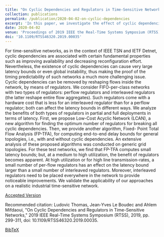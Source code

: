 ```yaml
---
title: "On Cyclic Dependencies and Regulators in Time-Sensitive Networks"
collection: publications
permalink: /publication/2020-04-02-on-cyclic-dependencies
excerpt: 'In this paper, we investigate the effect of cyclic dependencies on latency bounds in time-sensitive networks.' 
date: 2020-04-02
venue: 'Proceedings of 2019 IEEE the Real-Time Systems Symposium (RTSS)'
doi: '10.1109/RTSS46320.2019.00035'
---
```

For time-sensitive networks, as in the context of IEEE TSN and IETF Detnet, cyclic dependencies are associated with certain fundamental properties such as improving availability and decreasing reconfiguration effort. Nevertheless, the existence of cyclic dependencies can cause very large latency bounds or even global instability, thus making the proof of the timing predictability of such networks a much more challenging issue. Cyclic dependencies can be removed by reshaping flows inside the network, by means of regulators. We consider FIFO-per-class networks with two types of regulators: perflow regulators and interleaved regulators (the latter reshape entire flow aggregates). Such regulators come with a hardware cost that is less for an interleaved regulator than for a perflow regulator; both can affect the latency bounds in different ways. We analyze the benefits of both types of regulators in partial and full deployments in terms of latency. First, we propose Low-Cost Acyclic Network (LCAN), a new algorithm for finding the optimum number of regulators for breaking all cyclic dependencies. Then, we provide another algorithm, Fixed- Point Total Flow Analysis (FP-TFA), for computing end-to-end delay bounds for general topologies, i.e., with and without cyclic dependencies. An extensive analysis of these proposed algorithms was conducted on generic grid topologies. For these test networks, we find that FP-TFA computes small latency bounds; but, at a medium to high utilization, the benefit of regulators becomes apparent. At high utilization or for high line transmission-rates, a small number of per-flow regulators has an effect on the latency bound larger than a small number of interleaved regulators. Moreover, interleaved regulators need to be placed everywhere in the network to provide noticeable improvements. We validate the applicability of our approaches on a realistic industrial time-sensitive network.

[Accepted Version](http://ludoinspace.github.io/files/2020-04-02-on-cyclic-dependencies.pdf)

Recommended citation: Ludovic Thomas, Jean-Yves Le Boudec and Ahlem Mifdaoui, "On Cyclic Dependencies and Regulators in Time-Sensitive Networks," 2019 IEEE Real-Time Systems Symposium (RTSS), 2019, pp. 299-311, doi: 10.1109/RTSS46320.2019.00035.

[BibTeX](http://ludoinspace.github.io/files/2020-04-02-on-cyclic-dependencies-bib.bib)
